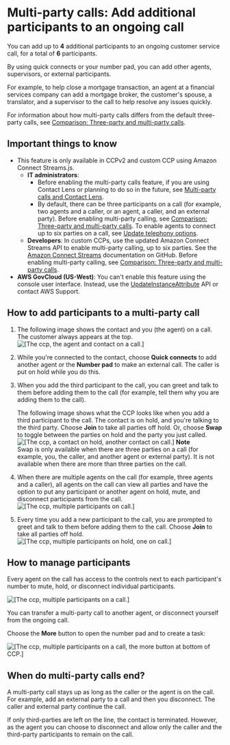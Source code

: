 # Multi\-party calls: Add additional participants to an ongoing call<a name="multi-party-calls"></a>

You can add up to **4** additional participants to an ongoing customer service call, for a total of **6** participants\. 

By using quick connects or your number pad, you can add other agents, supervisors, or external participants\.

For example, to help close a mortgage transaction, an agent at a financial services company can add a mortgage broker, the customer's spouse, a translator, and a supervisor to the call to help resolve any issues quickly\. 

For information about how multi\-party calls differs from the default three\-party calls, see [Comparison: Three\-party and multi\-party calls](amazon-connect-release-notes.md#comparison-multi-party)\.

## Important things to know<a name="important-things-multi-party-calls"></a>
+ This feature is only available in CCPv2 and custom CCP using Amazon Connect Streams\.js\.
  + **IT administrators**: 
    + Before enabling the multi\-party calls feature, if you are using Contact Lens or planning to do so in the future, see [Multi\-party calls and Contact Lens](enable-analytics.md#multiparty-calls-contactlens)\.
    + By default, there can be three participants on a call \(for example, two agents and a caller, or an agent, a caller, and an external party\)\. Before enabling multi\-party calling, see [Comparison: Three\-party and multi\-party calls](amazon-connect-release-notes.md#comparison-multi-party)\. To enable agents to connect up to six parties on a call, see [Update telephony options](update-instance-settings.md#update-telephony-options)\.
  + **Developers**: In custom CCPs, use the updated Amazon Connect Streams API to enable multi\-party calling, up to six parties\. See the [Amazon Connect Streams](https://github.com/amazon-connect/amazon-connect-streams/blob/master/Documentation.md#connectcoreinitccp) documentation on GitHub\. Before enabling multi\-party calling, see [Comparison: Three\-party and multi\-party calls](amazon-connect-release-notes.md#comparison-multi-party)\.
+ **AWS GovCloud \(US\-West\)**: You can't enable this feature using the console user interface\. Instead, use the [UpdateInstanceAttribute](https://docs.aws.amazon.com/connect/latest/APIReference/API_UpdateInstanceAttribute.html) API or contact AWS Support\.

## How to add participants to a multi\-party call<a name="add-participants-multi-party-calls"></a>

1. The following image shows the contact and you \(the agent\) on a call\. The customer always appears at the top\.  
![\[The ccp, the agent and contact on a call.\]](http://docs.aws.amazon.com/connect/latest/adminguide/images/ccp-multiparty-two-people.png)

1. While you're connected to the contact, choose **Quick connects** to add another agent or the **Number pad** to make an external call\. The caller is put on hold while you do this\. 

1. When you add the third participant to the call, you can greet and talk to them before adding them to the call \(for example, tell them why you are adding them to the call\)\. 

   The following image shows what the CCP looks like when you add a third participant to the call\. The contact is on hold, and you're talking to the third party\. Choose **Join** to take all parties off hold\. Or, choose **Swap** to toggle between the parties on hold and the party you just called\.  
![\[The ccp, a contact on hold, another contact on call.\]](http://docs.aws.amazon.com/connect/latest/adminguide/images/ccp-multiparty-join-second-person.png)
**Note**  
Swap is only available when there are three parties on a call \(for example, you, the caller, and another agent or external party\)\. It is not available when there are more than three parties on the call\.

1. When there are multiple agents on the call \(for example, three agents and a caller\), all agents on the call can view all parties and have the option to put any participant or another agent on hold, mute, and disconnect participants from the call\.   
![\[The ccp, multiple participants on call.\]](http://docs.aws.amazon.com/connect/latest/adminguide/images/ccp-multiparty-mute-hold-drop1.png)

1. Every time you add a new participant to the call, you are prompted to greet and talk to them before adding them to the call\. Choose **Join** to take all parties off hold\.  
![\[The ccp, multiple participants on hold, one on call.\]](http://docs.aws.amazon.com/connect/latest/adminguide/images/ccp-multiparty-join-third-person.png)

## How to manage participants<a name="manage-participants-multi-party-calls"></a>

Every agent on the call has access to the controls next to each participant's number to mute, hold, or disconnect individual participants\.

![\[The ccp, multiple participants on a call.\]](http://docs.aws.amazon.com/connect/latest/adminguide/images/ccp-multiparty-overview.png)

You can transfer a multi\-party call to another agent, or disconnect yourself from the ongoing call\. 

Choose the **More** button to open the number pad and to create a task:

![\[The ccp, multiple participants on a call, the more button at bottom of CCP.\]](http://docs.aws.amazon.com/connect/latest/adminguide/images/ccp-multiparty-more-options.png)

## When do multi\-party calls end?<a name="end-multi-party-calls"></a>

A multi\-party call stays up as long as the caller or the agent is on the call\. For example, add an external party to a call and then you disconnect\. The caller and external party continue the call\. 

If only third\-parties are left on the line, the contact is terminated\. However, as the agent you can choose to disconnect and allow only the caller and the third\-party participants to remain on the call\. 